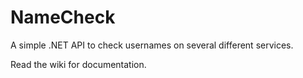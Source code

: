 # NameCheck
A simple .NET API to check usernames on several different services.

Read the wiki for documentation.
